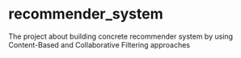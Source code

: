 # recommender_system
The project about building concrete recommender system by using Content-Based and Collaborative Filtering approaches
